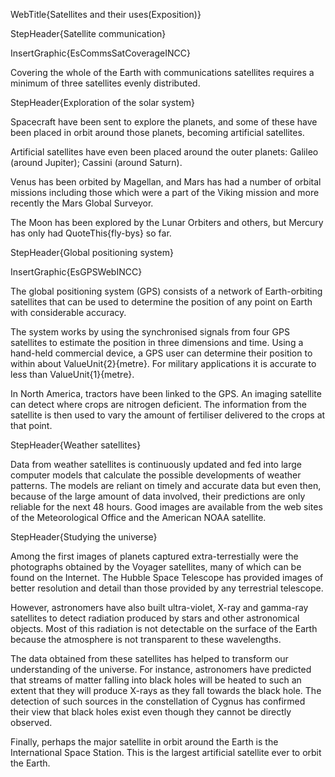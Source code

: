 WebTitle{Satellites and their uses(Exposition)}

StepHeader{Satellite communication}

InsertGraphic{EsCommsSatCoverageINCC}

Covering the whole of the Earth with communications satellites requires a minimum of three satellites evenly distributed.

StepHeader{Exploration of the solar system}

Spacecraft have been sent to explore the planets, and some of these have been placed in orbit around those planets, becoming artificial satellites.

Artificial satellites have even been placed around the outer planets: Galileo (around Jupiter); Cassini (around Saturn).

Venus has been orbited by Magellan, and Mars has had a number of orbital missions including those which were a part of the Viking mission and more recently the Mars Global Surveyor.

The Moon has been explored by the Lunar Orbiters and others, but Mercury has only had QuoteThis{fly-bys} so far.

StepHeader{Global positioning system}

InsertGraphic{EsGPSWebINCC}

The global positioning system (GPS) consists of a network of Earth-orbiting satellites that can be used to determine the position of any point on Earth with considerable accuracy.

The system works by using the synchronised signals from four GPS satellites to estimate the position in three dimensions and time. Using a hand-held commercial device, a GPS user can determine their position to within about ValueUnit{2}{metre}. For military applications it is accurate to less than ValueUnit{1}{metre}.

In North America, tractors have been linked to the GPS. An imaging satellite can detect where crops are nitrogen deficient. The information from the satellite is then used to vary the amount of fertiliser delivered to the crops at that point. 

StepHeader{Weather satellites}

Data from weather satellites is continuously updated and fed into large computer models that calculate the possible developments of weather patterns. The models are reliant on timely and accurate data but even then, because of the large amount of data involved, their predictions are only reliable for the next 48 hours. Good images are available from the web sites of the Meteorological Office and the American NOAA satellite.

StepHeader{Studying the universe}

Among the first images of planets captured extra-terrestially were the photographs obtained by the Voyager satellites, many of which can be found on the Internet. The Hubble Space Telescope has provided images of better resolution and detail than those provided by any terrestrial telescope.
 
However, astronomers have also built ultra-violet, X-ray and gamma-ray satellites to detect radiation produced by stars and other astronomical objects. Most of this radiation is not detectable on the surface of the Earth because the atmosphere is not transparent to these wavelengths.

The data obtained from these satellites has helped to transform our understanding of the universe. For instance, astronomers have predicted that streams of matter falling into black holes will be heated to such an extent that they will produce X-rays as they fall towards the black hole. The detection of such sources in the constellation of Cygnus has confirmed their view that black holes exist even though they cannot be directly observed.

Finally, perhaps the major satellite in orbit around the Earth is the International Space Station. This is the largest artificial satellite ever to orbit the Earth.

